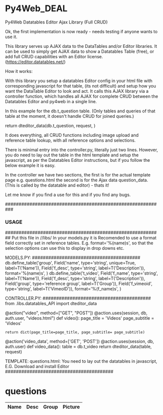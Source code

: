 # Py4Web_DEAL
Py4Web Datatables Editor Ajax Library (Full CRUD)

Ok, the first implementation is now ready - needs testing if anyone wants to use it. 

This library serves up AJAX data to the DataTables and/or Editor libraries. It can be used to simply get AJAX data to show a Datatables Table (free), or add full CRUD capabilities with an Editor license. (https://editor.datatables.net/)

How it works:

With this library you setup a datatables Editor config in your html file with corresponding javascript for that table, (its not difficult) and setup how you want the DataTable Editor to look and act. It calls this AJAX library via a controller function, which handles all AJAX for complete CRUD between the Datatables Editor and py4web in a single line.

In this example for the db.t_question table. (Only tables and queries of that table at the moment, it doesn't handle CRUD for joined queries.)

return dteditor_data(db.t_question, request, <optional query>)

It does everything, all CRUD functions including image upload and reference table lookup, with all reference options and selections.

 There is minimal entry into the controller.py, literally just two lines. However, you do need to lay out the table in the html template and setup the javascript, as per the Datatables Editor instructions, but if you follow the below example it is easy. 

In the controller we have two sections, the first is for the actual template page e.g. questions.html the second is for the Ajax data question_data. (This is called by the datatable and editor) - thats it!

Let me know if you find a use for this and if you find any bugs.

###########################################################
### USAGE
##########################################################
Put this file in /<project folder>/libs/
In your models.py it is Recomended to use a format field correctly set in reference tables. E.g. format='%(name)s', so that the selection options can use this to display in drop downs etc.

MODELS.PY:
########################################
db.define_table('group',
    Field('name', type='string', unique=True,
          label=T('Name')),
    Field('f_desc', type='string',
          label=T('Description')),
    format='%(name)s',
    )
db.define_table('t_video',
    Field('f_name', type='string',
          label=T('Name')),
    Field('f_desc', type='string',
          label=T('Description')),
    Field('group', type='reference group',
          label=T('Group')),
    Field('f_vimeoid', type='string', label=T('VimeoID')),
    format='%(f_name)s',
)

CONTROLLER.PY:
########################################
from .libs.datatables_API import dteditor_data

@action("video", method=["GET", "POST"])
@action.uses(session, db, auth.user, "videos.html")
def video():
    page_title = 'Videos'
    page_subtitle = 'Videos'

    return dict(page_title=page_title, page_subtitle= page_subtitle)

@action('video_data', method=['GET', 'POST'])
@action.uses(session, db, auth.user)
def video_data():
    table = db.t_video
    return dteditor_data(table, request)

TEMPLATE: questions.html:
You need to lay out the datatables in javascript, E.G.
Download and install Editor
########################################
    <link rel="stylesheet" type="text/css" href="https://cdn.datatables.net/v/bs4-4.1.1/jq-3.3.1/jszip-2.5.0/dt-1.10.24/af-2.3.5/b-1.7.0/b-colvis-1.7.0/b-html5-1.7.0/b-print-1.7.0/cr-1.5.3/date-1.0.3/fc-3.3.2/fh-3.1.8/kt-2.6.1/r-2.2.7/rg-1.1.2/rr-1.2.7/sc-2.0.3/sb-1.0.1/sp-1.2.2/sl-1.3.3/datatables.min.css"/>
    <link rel="stylesheet" type="text/css" href="DataTables/Editor-2.0.1/css/editor.bootstrap4.css"/>

<div class="container-fluid">
  <div class="row">
    <div class="col-sm w-98 p-2 border">
        <h1>questions</h1>
        <table id="questions" class="table table-bordered table-sm table-hover" style="width:100%">
            <thead>
                <tr >
                    <th data-toggle="tooltip" data-placement="top" title="Name">Name</th>
                    <th data-toggle="tooltip" data-placement="top" title="Description">Desc</th>
                    <th data-toggle="tooltip" data-placement="top" title="Group">Group</th>
                    <th data-toggle="tooltip" data-placement="top" title="Picture">Picture</th>
                </tr>
            </thead>
        </table>
    </div>
  </div>
</div>
<script>
var editor; // use a global for the submit and return data rendering in the examples

$(document).ready(function() {
    ///////////////////////////////////////////////////////
    //question
    ///////////////////////////////////////////////////////
    var questionEditor = new $.fn.dataTable.Editor
    ({
        ajax: {
            url: "/MindTrax/question_data",
            data: function (d) {
                var selected = questionTable.row({selected: true});
                if (selected.any()) {
                    d.question = selected.data().t_question.id;
                }
            }
        },
        table: '#questions',
        idSrc: "t_question.id",
        fields: [
            {
                label: "Name:",
                name: "t_question.f_name",
            },
            {
                label: "Desc:",
                name: "t_question.f_desc",
            },
            {
                label: "group:",
                name: "group.name",
                type: "select",
            },
            {
                label: "Picture:",
                name: "t_question.picture",
                type: "upload",
                display: function (file_id) {
                    return file_id ?
                        '<img src="'+ '/MindTrax/downloadfile/t_question_'+ file_id.toString() + '.png" width="25" height="25">' :
                        null;
                },

            },
            ]
        }
    );

    var questionTable = $('#questions').DataTable
    ( {
        dom: 'BfrtipQ',
        ajax: "/MindTrax/question_data",
        idSrc: "t_question.id",
        columns: [
            { data: 't_question.f_name',
                title: "Name",
            },
            { data: 't_question.f_desc',
                title: "Description",
            },
            { data: "group.name" },
            { data: "t_question.picture",
                  render: function ( file_id ) {
                    return file_id ?
                        '<img src="/MindTrax/downloadfile/t_question_' + file_id.toString() + '.png" width="25" height="25">' :
                        null;
                },
                defaultContent: "No image",
                title: "Image",
                },
            ],
        select: {
            style: 'single'
        },
        buttons: [
            { extend: 'create', editor: questionEditor },
            { extend: 'edit',   editor: questionEditor },
            { extend: 'remove', editor: questionEditor },
        ],
    } );



});
</script>
    <script type="text/javascript" src="https://cdn.datatables.net/v/bs4-4.1.1/jq-3.3.1/jszip-2.5.0/dt-1.10.24/af-2.3.5/b-1.7.0/b-colvis-1.7.0/b-html5-1.7.0/b-print-1.7.0/cr-1.5.3/date-1.0.3/fc-3.3.2/fh-3.1.8/kt-2.6.1/r-2.2.7/rg-1.1.2/rr-1.2.7/sc-2.0.3/sb-1.0.1/sp-1.2.2/sl-1.3.3/datatables.min.js"></script>
    <script type="text/javascript" src="DataTables/Editor-2.0.1/js/dataTables.editor.js"></script>
    <script type="text/javascript" src="DataTables/Editor-2.0.1/js/editor.bootstrap4.js"></script>


